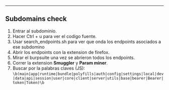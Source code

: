 -- -

## **Subdomains check**
1. Entrar al subdominio. 
2. Hacer Ctrl + u para ver el codigo fuente.
3. Usar search_endpoints.sh para ver que onda los endpoints asociados a ese subdomino
4. Abrir los endpoints con la extension de firefox.
5. Mirar el burpsuite una vez se abrieron todos los endpoints.
6. Correr la extension **Smuggler** y **Param miner**.
7. Buscar por la palabras claves (JS):
   ```\b(main|app|runtime|bundle|polyfills|auth|config|settings|local|dev|data|api|session|user|core|client|server|utils|base|bearer|Bearer|token|Token)\b ```
